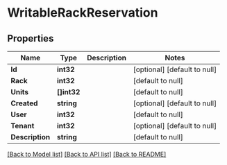 # WritableRackReservation

## Properties
Name | Type | Description | Notes
------------ | ------------- | ------------- | -------------
**Id** | **int32** |  | [optional] [default to null]
**Rack** | **int32** |  | [default to null]
**Units** | **[]int32** |  | [default to null]
**Created** | **string** |  | [optional] [default to null]
**User** | **int32** |  | [default to null]
**Tenant** | **int32** |  | [optional] [default to null]
**Description** | **string** |  | [default to null]

[[Back to Model list]](../README.md#documentation-for-models) [[Back to API list]](../README.md#documentation-for-api-endpoints) [[Back to README]](../README.md)


